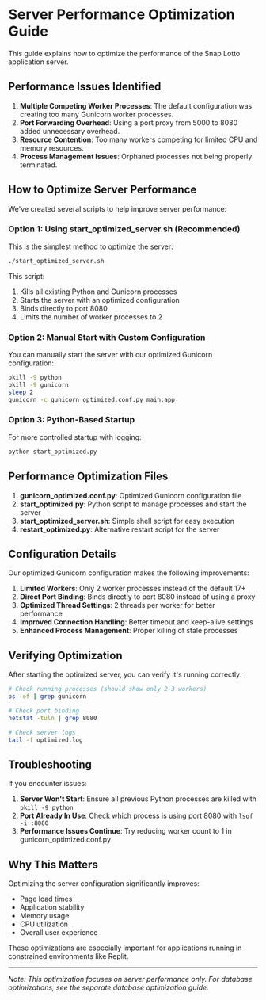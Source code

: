 # Server Performance Optimization Guide

This guide explains how to optimize the performance of the Snap Lotto application server.

## Performance Issues Identified

1. **Multiple Competing Worker Processes**: The default configuration was creating too many Gunicorn worker processes.
2. **Port Forwarding Overhead**: Using a port proxy from 5000 to 8080 added unnecessary overhead.
3. **Resource Contention**: Too many workers competing for limited CPU and memory resources.
4. **Process Management Issues**: Orphaned processes not being properly terminated.

## How to Optimize Server Performance

We've created several scripts to help improve server performance:

### Option 1: Using start_optimized_server.sh (Recommended)

This is the simplest method to optimize the server:

```bash
./start_optimized_server.sh
```

This script:
1. Kills all existing Python and Gunicorn processes
2. Starts the server with an optimized configuration
3. Binds directly to port 8080
4. Limits the number of worker processes to 2

### Option 2: Manual Start with Custom Configuration

You can manually start the server with our optimized Gunicorn configuration:

```bash
pkill -9 python
pkill -9 gunicorn
sleep 2
gunicorn -c gunicorn_optimized.conf.py main:app
```

### Option 3: Python-Based Startup

For more controlled startup with logging:

```bash
python start_optimized.py
```

## Performance Optimization Files

1. **gunicorn_optimized.conf.py**: Optimized Gunicorn configuration file
2. **start_optimized.py**: Python script to manage processes and start the server
3. **start_optimized_server.sh**: Simple shell script for easy execution
4. **restart_optimized.py**: Alternative restart script for the server

## Configuration Details

Our optimized Gunicorn configuration makes the following improvements:

1. **Limited Workers**: Only 2 worker processes instead of the default 17+
2. **Direct Port Binding**: Binds directly to port 8080 instead of using a proxy
3. **Optimized Thread Settings**: 2 threads per worker for better performance
4. **Improved Connection Handling**: Better timeout and keep-alive settings
5. **Enhanced Process Management**: Proper killing of stale processes

## Verifying Optimization

After starting the optimized server, you can verify it's running correctly:

```bash
# Check running processes (should show only 2-3 workers)
ps -ef | grep gunicorn

# Check port binding
netstat -tuln | grep 8080

# Check server logs
tail -f optimized.log
```

## Troubleshooting

If you encounter issues:

1. **Server Won't Start**: Ensure all previous Python processes are killed with `pkill -9 python`
2. **Port Already In Use**: Check which process is using port 8080 with `lsof -i :8080`
3. **Performance Issues Continue**: Try reducing worker count to 1 in gunicorn_optimized.conf.py

## Why This Matters

Optimizing the server configuration significantly improves:
- Page load times
- Application stability
- Memory usage
- CPU utilization
- Overall user experience

These optimizations are especially important for applications running in constrained environments like Replit.

---

*Note: This optimization focuses on server performance only. For database optimizations, see the separate database optimization guide.*